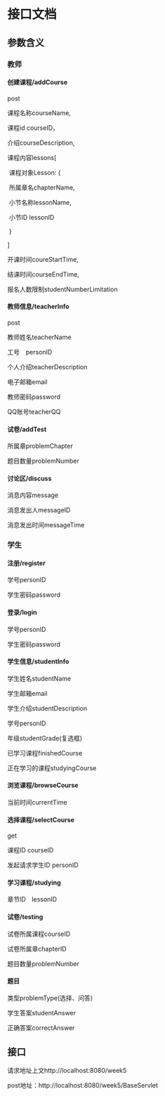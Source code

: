 # 接口文档

## 参数含义

### 教师

#### 创建课程/addCourse

post

课程名称courseName,

课程id courseID，

介绍courseDescription,

课程内容lessons[

​	课程对象Lesson: {

​			所属章名chapterName,

​			小节名称lessonName,

​			小节ID lessonID

​	}

]

开课时间coureStartTime,

结课时间courseEndTime,

报名人数限制studentNumberLimitation

#### 教师信息/teacherInfo

post

教师姓名teacherName

工号　personID

个人介绍teacherDescription

电子邮箱email

教师密码password

QQ账号teacherQQ

#### 试卷/addTest

所属章problemChapter

题目数量problemNumber

#### 讨论区/discuss

消息内容message

消息发出人messageID

消息发出时间messageTime



### 学生

#### 注册/register

学号personID

学生密码password

#### 登录/login

学号personID

学生密码password

#### 学生信息/studentInfo

学生姓名studentName

学生邮箱email

学生介绍studentDescription

学号personID

年级studentGrade(复选框)

已学习课程finishedCourse

正在学习的课程studyingCourse



#### 浏览课程/browseCourse

当前时间currentTime

#### 选择课程/selectCourse

get

课程ID courseID

发起请求学生ID personID

#### 学习课程/studying

章节ID　lessonID

#### 试卷/testing

试卷所属课程courseID

试卷所属章chapterID

题目数量problemNumber

#### 题目

类型problemType(选择、问答)

学生答案studentAnswer

正确答案correctAnswer



## 接口

请求地址上文http://localhost:8080/week5

post地址：http://localhost:8080/week5/BaseServlet

